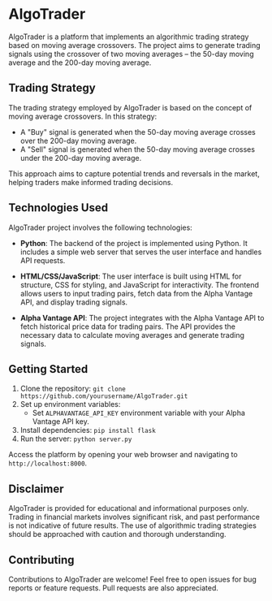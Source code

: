 # AlgoTrader

AlgoTrader is a platform that implements an algorithmic trading strategy based on moving average crossovers. The project aims to generate trading signals using the crossover of two moving averages – the 50-day moving average and the 200-day moving average.

## Trading Strategy

The trading strategy employed by AlgoTrader is based on the concept of moving average crossovers. In this strategy:

- A "Buy" signal is generated when the 50-day moving average crosses over the 200-day moving average.
- A "Sell" signal is generated when the 50-day moving average crosses under the 200-day moving average.

This approach aims to capture potential trends and reversals in the market, helping traders make informed trading decisions.

## Technologies Used

AlgoTrader project involves the following technologies:

- **Python**: The backend of the project is implemented using Python. It includes a simple web server that serves the user interface and handles API requests.

- **HTML/CSS/JavaScript**: The user interface is built using HTML for structure, CSS for styling, and JavaScript for interactivity. The frontend allows users to input trading pairs, fetch data from the Alpha Vantage API, and display trading signals.

- **Alpha Vantage API**: The project integrates with the Alpha Vantage API to fetch historical price data for trading pairs. The API provides the necessary data to calculate moving averages and generate trading signals.

## Getting Started

1. Clone the repository: `git clone https://github.com/yourusername/AlgoTrader.git`
2. Set up environment variables:
   - Set `ALPHAVANTAGE_API_KEY` environment variable with your Alpha Vantage API key.
3. Install dependencies: `pip install flask`
4. Run the server: `python server.py`

Access the platform by opening your web browser and navigating to `http://localhost:8000`.

## Disclaimer

AlgoTrader is provided for educational and informational purposes only. Trading in financial markets involves significant risk, and past performance is not indicative of future results. The use of algorithmic trading strategies should be approached with caution and thorough understanding.

## Contributing

Contributions to AlgoTrader are welcome! Feel free to open issues for bug reports or feature requests. Pull requests are also appreciated.


